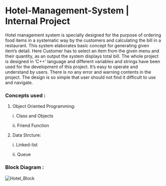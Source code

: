 # Hotel-Management-System | Internal Project

Hotel management system is specially designed for the purpose of ordering food items in a systematic way by the customers and calculating the bill in a restaurant. This system elaborates basic concept for generating given item’s detail. Here Customer has to select an item from the given menu and their quantity, as an output the system displays total bill. The whole project is designed in ‘C++’ language and different variables and strings have been used for the development of this project. It’s easy to operate and understand by users. There is no any error and warning contents in the project. The design is so simple that user should not find it difficult to use and navigate.

### Concepts used :
1. Object Oriented Programming:
    
    i.  Class and Objects
    
    ii. Friend Function
2. Data Strcture: 
    
    i.  Linked-list
    
    ii. Queue

### Block Diagram :

![Hotel_Block](https://user-images.githubusercontent.com/52063747/115890606-bd0e7380-a472-11eb-83df-0a0f5f24ebb3.png)

